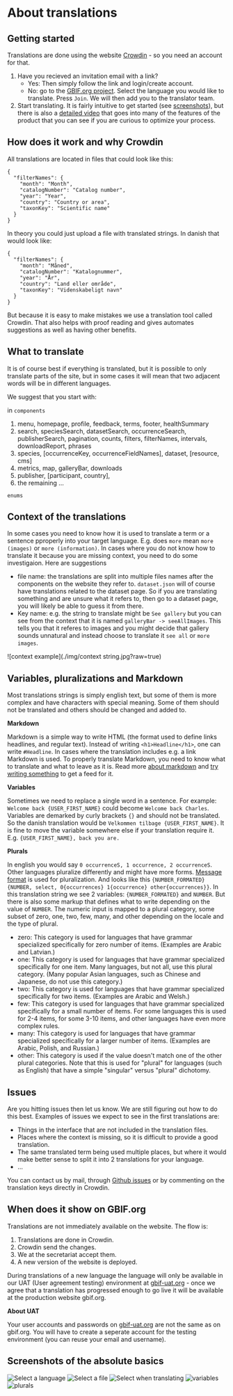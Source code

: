 
# About translations

## Getting started

Translations are done using the website [Crowdin](https://crowdin.com/) - so you need an account for that.

1. Have you recieved an invitation email with a link?
    * Yes: Then simply follow the link and login/create account.
    * No: go to the [GBIF.org project](https://crowdin.com/project/gbif-portal). Select the language you would like to translate. Press `Join`. We will then add you to the translator team.
2. Start translating. It is fairly intuitive to get started (see [screenshots](#screenshots-of-the-absolute-basics)), but there is also a [detailed video](https://www.youtube.com/watch?v=bxdC7MfrO7A) that goes into many of the features of the product that you can see if you are curious to optimize your process.

## How does it work and why Crowdin
All translations are located in files that could look like this:
```
{
  "filterNames": {
    "month": "Month",
    "catalogNumber": "Catalog number",
    "year": "Year",
    "country": "Country or area",
    "taxonKey": "Scientific name"
  }
}
```

In theory you could just upload a file with translated strings. In danish that would look like:
```
{
  "filterNames": {
    "month": "Måned",
    "catalogNumber": "Katalognummer",
    "year": "År",
    "country": "Land eller område",
    "taxonKey": "Videnskabeligt navn"
  }
}
```

But because it is easy to make mistakes we use a translation tool called Crowdin. That also helps with proof reading and gives automates suggestions as well as having other benefits.

## What to translate
It is of course best if everything is translated, but it is possible to only translate parts of the site, but in some cases it will mean that two adjacent words will be in different languages.

We suggest that you start with:

in `components`
1) menu, homepage, profile, feedback, terms, footer, healthSummary
2) search, speciesSearch, datasetSearch, occurrenceSearch, publisherSearch, pagination, counts, filters, filterNames, intervals, downloadReport, phrases
3) species, [occurrenceKey, occurrenceFieldNames], dataset, [resource, cms]
4) metrics, map, galleryBar, downloads
5) publisher, [participant, country],
6) the remaining ...

`enums`

## Context of the translations
In some cases you need to know how it is used to translate a term or a sentence pproperly into your target language. E.g. does `more` mean `more (images)` or `more (information)`. In cases where you do not know how to translate it because you are missing context, you need to do some investigaion. Here are suggestions

* file name: the translations are split into multiple files names after the components on the website they refer to. `dataset.json` will of course have translations related to the dataset page. So if you are translating something and are unsure what it refers to, then go to a dataset page, you will likely be able to guess it from there.
* Key name: e.g. the string to translate might be `See gallery` but you can see from the context that it is named `galleryBar -> seeAllImages`. This tells you that it referes to images and you might decide that gallery sounds unnatural and instead choose to translate it `see all` or `more images`.

![context example](./img/context string.jpg?raw=true)

## Variables, pluralizations and Markdown
Most translations strings is simply english text, but some of them is more complex and have characters with special meaning. Some of them should not be translated and others should be changed and added to.

**Markdown**

Markdown is a simple way to write HTML (the format used to define links headlines, and regular text). Instead of writing `<h1>Headline</h1>`, one can write `#Headline`. In cases where the translation includes e.g. a link Markdown is used. To properly translate Markdown, you need to know what to translate and what to leave as it is. Read more [about markdown](https://github.com/adam-p/markdown-here/wiki/Markdown-Cheatsheet) and [try writing something](https://dillinger.io/) to get a feed for it.

**Variables**

Sometimes we need to replace a single word in a sentence. For example: `Welcome back {USER_FIRST_NAME}` could become `Welcome back Charles`. Variables are demarked by curly brackets `{}` and should not be translated. So the danish translation would be `Velkommen tilbage {USER_FIRST_NAME}`. It is fine to move the variable somewhere else if your translation require it. E.g. `{USER_FIRST_NAME}, back you are.`

**Plurals**

In english you would say `0 occurrenceS, 1 occurrence, 2 occurrenceS`. Other languages pluralize differently and might have more forms. [Message format](https://messageformat.github.io/messageformat/page-guide) is used for pluralization.  And looks like this `{NUMBER_FORMATED} {NUMBER, select, 0{occurrences} 1{occurrence} other{occurrences}}`. In this translation string we see 2 variables: `{NUMBER_FORMATED}` and `NUMBER`. But there is also some markup that defines what to write depending on the value of `NUMBER`. The numeric input is mapped to a plural category, some subset of zero, one, two, few, many, and other depending on the locale and the type of plural. 

* zero: This category is used for languages that have grammar specialized specifically for zero number of items. (Examples are Arabic and Latvian.)
* one: This category is used for languages that have grammar specialized specifically for one item. Many languages, but not all, use this plural category. (Many popular Asian languages, such as Chinese and Japanese, do not use this category.)
* two: This category is used for languages that have grammar specialized specifically for two items. (Examples are Arabic and Welsh.)
* few: This category is used for languages that have grammar specialized specifically for a small number of items. For some languages this is used for 2-4 items, for some 3-10 items, and other languages have even more complex rules.
* many: This category is used for languages that have grammar specialized specifically for a larger number of items. (Examples are Arabic, Polish, and Russian.)
* other: This category is used if the value doesn't match one of the other plural categories. Note that this is used for "plural" for languages (such as English) that have a simple "singular" versus "plural" dichotomy.

## Issues
Are you hitting issues then let us know. We are still figuring out how to do this best. Examples of issues we expect to see in the first translations are:

* Things in the interface that are not included in the translation files.
* Places where the context is missing, so it is difficult to provide a good translation.
* The same translated term being used multiple places, but where it would make better sense to split it into 2 translations for your language.
* ...

You can contact us by mail, through [Github issues](https://github.com/gbif/portal16) or by commenting on the translation keys directly in Crowdin.

## When does it show on GBIF.org
Translations are not immediately available on the website. The flow is: 
1. Translations are done in Crowdin. 
2. Crowdin send the changes. 
3. We at the secretariat accept them.
4. A new version of the website is deployed.

During translations of a new language the language will only be available in our UAT (User agreement testing) environment at [gbif-uat.org](https://www.gbif-uat.org) - once we agree that a translation has progressed enough to go live it will be available at the production website gbif.org.

**About UAT**

Your user accounts and passwords on [gbif-uat.org](https://www.gbif-uat.org) are not the same as on gbif.org. You will have to create a seperate account for the testing environment (you can reuse your email and username).

## Screenshots of the absolute basics

![Select a language](./img/select_language.png?raw=true)
![Select a file](./img/select_file.png?raw=true)
![Select when translating](./img/translation_interface.jpg?raw=true)
![variables](./img/variables.png?raw=true)
![plurals](./img/plurals.png?raw=true)




